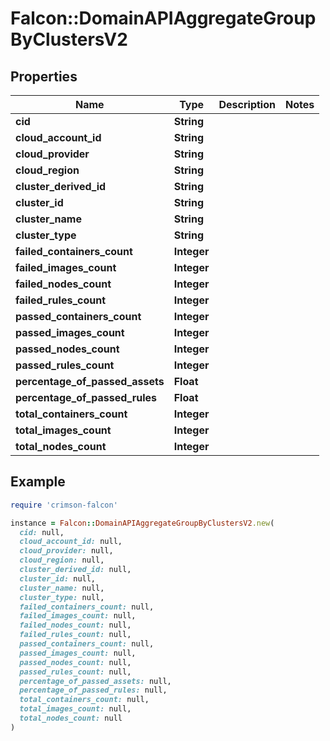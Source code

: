 # Falcon::DomainAPIAggregateGroupByClustersV2

## Properties

| Name | Type | Description | Notes |
| ---- | ---- | ----------- | ----- |
| **cid** | **String** |  |  |
| **cloud_account_id** | **String** |  |  |
| **cloud_provider** | **String** |  |  |
| **cloud_region** | **String** |  |  |
| **cluster_derived_id** | **String** |  |  |
| **cluster_id** | **String** |  |  |
| **cluster_name** | **String** |  |  |
| **cluster_type** | **String** |  |  |
| **failed_containers_count** | **Integer** |  |  |
| **failed_images_count** | **Integer** |  |  |
| **failed_nodes_count** | **Integer** |  |  |
| **failed_rules_count** | **Integer** |  |  |
| **passed_containers_count** | **Integer** |  |  |
| **passed_images_count** | **Integer** |  |  |
| **passed_nodes_count** | **Integer** |  |  |
| **passed_rules_count** | **Integer** |  |  |
| **percentage_of_passed_assets** | **Float** |  |  |
| **percentage_of_passed_rules** | **Float** |  |  |
| **total_containers_count** | **Integer** |  |  |
| **total_images_count** | **Integer** |  |  |
| **total_nodes_count** | **Integer** |  |  |

## Example

```ruby
require 'crimson-falcon'

instance = Falcon::DomainAPIAggregateGroupByClustersV2.new(
  cid: null,
  cloud_account_id: null,
  cloud_provider: null,
  cloud_region: null,
  cluster_derived_id: null,
  cluster_id: null,
  cluster_name: null,
  cluster_type: null,
  failed_containers_count: null,
  failed_images_count: null,
  failed_nodes_count: null,
  failed_rules_count: null,
  passed_containers_count: null,
  passed_images_count: null,
  passed_nodes_count: null,
  passed_rules_count: null,
  percentage_of_passed_assets: null,
  percentage_of_passed_rules: null,
  total_containers_count: null,
  total_images_count: null,
  total_nodes_count: null
)
```

